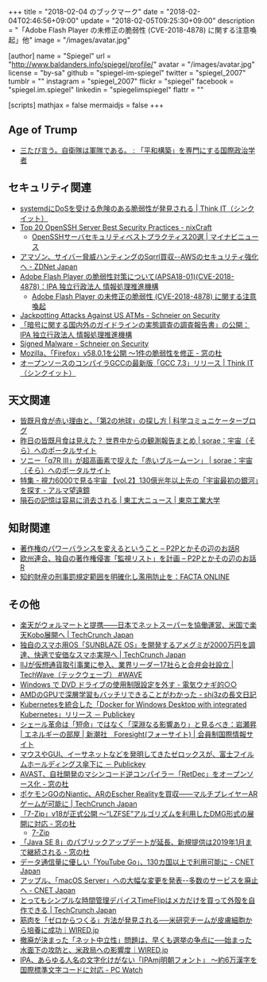 +++
title = "2018-02-04 のブックマーク"
date =  "2018-02-04T02:46:56+09:00"
update =  "2018-02-05T09:25:30+09:00"
description = "「Adobe Flash Player の未修正の脆弱性 (CVE-2018-4878) に関する注意喚起」他"
image = "/images/avatar.jpg"

[author]
name      = "Spiegel"
url       = "http://www.baldanders.info/spiegel/profile/"
avatar    = "/images/avatar.jpg"
license   = "by-sa"
github    = "spiegel-im-spiegel"
twitter   = "spiegel_2007"
tumblr    = ""
instagram = "spiegel_2007"
flickr    = "spiegel"
facebook  = "spiegel.im.spiegel"
linkedin  = "spiegelimspiegel"
flattr    = ""

[scripts]
  mathjax = false
  mermaidjs = false
+++

## Age of Trump

- [三たび言う。自衛隊は軍隊である。 : 「平和構築」を専門にする国際政治学者](http://shinodahideaki.blog.jp/archives/23955586.html)

## セキュリティ関連

- [systemdにDoSを受ける危険のある脆弱性が発見される | Think IT（シンクイット）](https://thinkit.co.jp/news/bn/13246)
- [Top 20 OpenSSH Server Best Security Practices - nixCraft](https://www.cyberciti.biz/tips/linux-unix-bsd-openssh-server-best-practices.html)
    - [OpenSSHサーバセキュリティベストプラクティス20選 | マイナビニュース](https://news.mynavi.jp/article/20180122-573643/)
- [アマゾン、サイバー脅威ハンティングのSqrrl買収--AWSのセキュリティ強化へ - ZDNet Japan](https://japan.zdnet.com/article/35113676/)
- [Adobe Flash Player の脆弱性対策について(APSA18-01)(CVE-2018-4878)：IPA 独立行政法人 情報処理推進機構](https://www.ipa.go.jp/security/ciadr/vul/20180202-adobeflashplayer.html)
    - [Adobe Flash Player の未修正の脆弱性 (CVE-2018-4878) に関する注意喚起](https://www.jpcert.or.jp/at/2018/at180006.html)
- [Jackpotting Attacks Against US ATMs - Schneier on Security](https://www.schneier.com/blog/archives/2018/02/jackpotting_att.html)
- [「暗号に関する国内外のガイドラインの実態調査の調査報告書」の公開：IPA 独立行政法人 情報処理推進機構](https://www.ipa.go.jp/security/fy29/reports/crypto_survey/index.html)
- [Signed Malware - Schneier on Security](https://www.schneier.com/blog/archives/2018/02/signed_malware.html)
- [Mozilla、「Firefox」v58.0.1を公開 ～1件の脆弱性を修正 - 窓の杜](https://forest.watch.impress.co.jp/docs/news/1103746.html)
- [オープンソースのコンパイラGCCの最新版「GCC 7.3」リリース | Think IT（シンクイット）](https://thinkit.co.jp/news/bn/13247)

## 天文関連

- [皆既月食が赤い理由と、「第2の地球」の探し方 | 科学コミュニケーターブログ](http://blog.miraikan.jst.go.jp/topics/201504012-3.html)
- [昨日の皆既月食は見えた？ 世界中からの観測報告まとめ | sorae：宇宙（そら）へのポータルサイト](http://sorae.info/10/2018_02_01_moon.html)
- [ソニー「α7R III」が超高画素で捉えた「赤いブルームーン」 | sorae：宇宙（そら）へのポータルサイト](http://sorae.info/030201/2018_02_02_sony.html)
- [特集 - 視力6000で見る宇宙 【vol.2】130億光年以上先の「宇宙最初の銀河」を探す - アルマ望遠鏡](https://alma-telescope.jp/column/6000vol2)
- [隕石の記憶は容易に消去される | 東工大ニュース | 東京工業大学](https://www.titech.ac.jp/news/2018/040411.html)

## 知財関連

- [著作権のパワーバランスを変えるということ – P2Pとかその辺のお話R](http://p2ptk.org/copyright/745)
- [欧州連合、独自の著作権侵害「監視リスト」を計画 – P2Pとかその辺のお話R](http://p2ptk.org/copyright/756)
- [知的財産の刑事罰規定範囲を明確化し濫用防止を：FACTA ONLINE](https://facta.co.jp/article/201802023.html)

## その他

- [楽天がウォルマートと提携――日本でネットスーパーを協働運営、米国で楽天Kobo展開へ  |  TechCrunch Japan](http://jp.techcrunch.com/2018/01/26/rakuten-walmart/)
- [独自のスマホ用OS「SUNBLAZE OS」を開発するアメグミが2000万円を調達、快適で安価なスマホ実現へ  |  TechCrunch Japan](http://jp.techcrunch.com/2018/01/25/amegumi-fundraising/)
- [IIJが仮想通貨取引事業に参入、業界リーダー17社らと合弁会社設立 | TechWave（テックウェーブ） #WAVE](http://techwave.jp/archives/iij-enters-digital-trading-biz-and-est-new-company-with-17companies.html)
- [Windows で DVD ドライブの使用制限設定を外す - 電気ウナギ的○○](http://blog.netandfield.com/shar/2018/01/windows-dvd.html)
- [AMDのGPUで深層学習もバッチリできることがわかった - shi3zの長文日記](http://d.hatena.ne.jp/shi3z/20180127/1517026480)
- [Kubernetesを統合した「Docker for Windows Desktop with integrated Kubernetes」リリース － Publickey](http://www.publickey1.jp/blog/18/docker_for_windows_desktop_with_integrated_kubernetes.html)
- [シェール革命は「短命」ではなく「深淵なる影響あり」と見るべき：岩瀬昇 | エネルギーの部屋 | 新潮社　Foresight(フォーサイト) | 会員制国際情報サイト](http://www.fsight.jp/articles/-/43283)
- [マウスやGUI、イーサネットなどを発明してきたゼロックスが、富士フイルムホールディングス傘下に － Publickey](http://www.publickey1.jp/blog/18/gui.html)
- [AVAST、自社開発のマシンコード逆コンパイラー「RetDec」をオープンソース化 - 窓の杜](https://forest.watch.impress.co.jp/docs/news/1103751.html)
- [ポケモンGOのNiantic、ARのEscher Realityを買収――マルチプレイヤーARゲームが可能に  |  TechCrunch Japan](http://jp.techcrunch.com/2018/02/02/2018-02-01-niantic-buy-escher-reality-ar-startup/)
- [「7-Zip」v18が正式公開 ～“LZFSE”アルゴリズムを利用したDMG形式の展開に対応 - 窓の杜](https://forest.watch.impress.co.jp/docs/news/1103786.html)
    - [7-Zip](http://www.7-zip.org/)
- [「Java SE 8」のパブリックアップデートが延長、新規提供は2019年1月まで継続される - 窓の杜](https://forest.watch.impress.co.jp/docs/news/1103999.html)
- [データ通信量に優しい「YouTube Go」、130カ国以上で利用可能に - CNET Japan](https://japan.cnet.com/article/35114111/)
- [アップル、「macOS Server」への大幅な変更を発表--多数のサービスを廃止へ - CNET Japan](https://japan.cnet.com/article/35113907/)
- [とってもシンプルな時間管理デバイスTimeFlipはメカだけを買って外殻を自作できる  |  TechCrunch Japan](http://jp.techcrunch.com/2018/01/31/2018-01-30-timeflip-is-a-time-tracking-gadget-simple-enough-that-i-might-actually-use-it/)
- [筋肉を「ゼロからつくる」方法が発見される──米研究チームが皮膚細胞から培養に成功｜WIRED.jp](https://wired.jp/2018/01/31/make-muscles-from-scratch/)
- [撤廃が決まった「ネット中立性」問題は、早くも選挙の争点に──始まった水面下の攻防と、米政局への影響度｜WIRED.jp](https://wired.jp/2018/02/01/net-neutrality-campaign-issue/)
- [IPA、あらゆる人名の文字化けがない「IPAmj明朝フォント」 ～約6万漢字を国際標準文字コードに対応 - PC Watch](https://pc.watch.impress.co.jp/docs/news/1103531.html)
